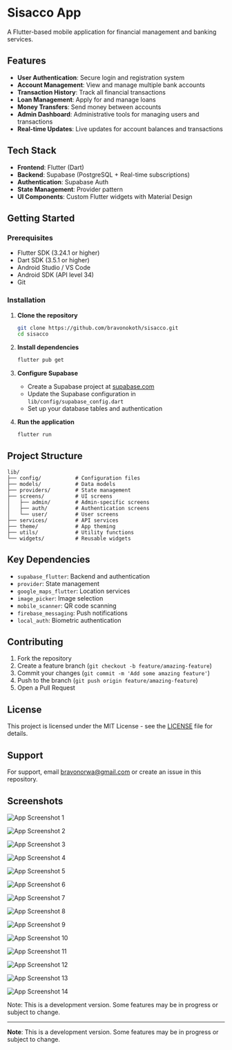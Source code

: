 # Sisacco App

A Flutter-based mobile application for financial management and banking services.

## Features

- **User Authentication**: Secure login and registration system
- **Account Management**: View and manage multiple bank accounts
- **Transaction History**: Track all financial transactions
- **Loan Management**: Apply for and manage loans
- **Money Transfers**: Send money between accounts
- **Admin Dashboard**: Administrative tools for managing users and transactions
- **Real-time Updates**: Live updates for account balances and transactions

## Tech Stack

- **Frontend**: Flutter (Dart)
- **Backend**: Supabase (PostgreSQL + Real-time subscriptions)
- **Authentication**: Supabase Auth
- **State Management**: Provider pattern
- **UI Components**: Custom Flutter widgets with Material Design

## Getting Started

### Prerequisites

- Flutter SDK (3.24.1 or higher)
- Dart SDK (3.5.1 or higher)
- Android Studio / VS Code
- Android SDK (API level 34)
- Git

### Installation

1. **Clone the repository**
   ```bash
   git clone https://github.com/bravonokoth/sisacco.git
   cd sisacco
   ```

2. **Install dependencies**
   ```bash
   flutter pub get
   ```

3. **Configure Supabase**
   - Create a Supabase project at [supabase.com](https://supabase.com)
   - Update the Supabase configuration in `lib/config/supabase_config.dart`
   - Set up your database tables and authentication

4. **Run the application**
   ```bash
   flutter run
   ```

## Project Structure

```
lib/
├── config/           # Configuration files
├── models/           # Data models
├── providers/        # State management
├── screens/          # UI screens
│   ├── admin/        # Admin-specific screens
│   ├── auth/         # Authentication screens
│   └── user/         # User screens
├── services/         # API services
├── theme/            # App theming
├── utils/            # Utility functions
└── widgets/          # Reusable widgets
```

## Key Dependencies

- `supabase_flutter`: Backend and authentication
- `provider`: State management
- `google_maps_flutter`: Location services
- `image_picker`: Image selection
- `mobile_scanner`: QR code scanning
- `firebase_messaging`: Push notifications
- `local_auth`: Biometric authentication

## Contributing

1. Fork the repository
2. Create a feature branch (`git checkout -b feature/amazing-feature`)
3. Commit your changes (`git commit -m 'Add some amazing feature'`)
4. Push to the branch (`git push origin feature/amazing-feature`)
5. Open a Pull Request

## License

This project is licensed under the MIT License - see the [LICENSE](LICENSE) file for details.

## Support

For support, email bravonorwa@gmail.com or create an issue in this repository.

## Screenshots




![App Screenshot 1](assets/images/Screenshotfrom20250715063949.png "Sisacco App View 1")


![App Screenshot 2](assets/images/Screenshotfrom20250715063839.png "Sisacco App View 2")



![App Screenshot 3](assets/images/Screenshotfrom20250715063211.png "Sisacco App View 3")



![App Screenshot 4](assets/images/Screenshotfrom20250715063203.png "Sisacco App View 4")



![App Screenshot 5](assets/images/Screenshotfrom20250715063155.png "Sisacco App View 5")



![App Screenshot 6](assets/images/Screenshotfrom20250715063148.png "Sisacco App View 6")



![App Screenshot 7](assets/images/Screenshotfrom20250715063125.png "Sisacco App View 7")



![App Screenshot 8](assets/images/Screenshotfrom20250715063118.png "Sisacco App View 8")



![App Screenshot 9](assets/images/Screenshotfrom20250715063105.png "Sisacco App View 9")



![App Screenshot 10](assets/images/Screenshotfrom2025071503057.png "Sisacco App View 10")


![App Screenshot 11](assets/images/Screenshotfrom20250715063051.png "Sisacco App View 11")



![App Screenshot 12](assets/images/Screenshotfrom20250715063043.png "Sisacco App View 12")



![App Screenshot 13](assets/images/Screenshotfrom20250715063027.png "Sisacco App View 13")



![App Screenshot 14](assets/images/Screenshotfrom20250715062900.png "Sisacco App View 14")

Note: This is a development version. Some features may be in progress or subject to change.

---

**Note**: This is a development version. Some features may be in progress or subject to change.
